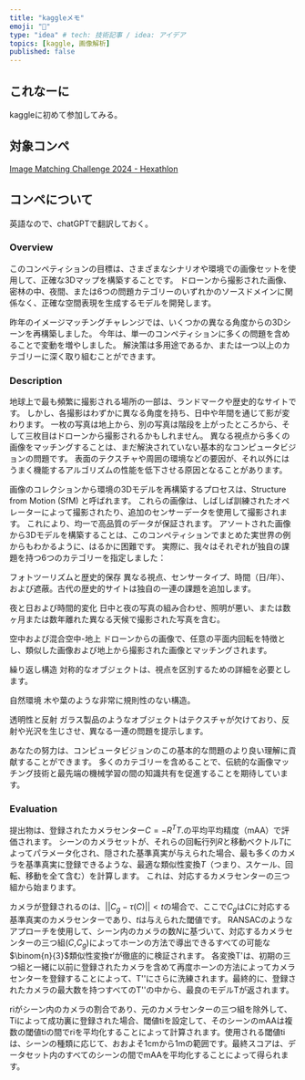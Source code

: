 ```yaml
---
title: "kaggleメモ"
emoji: "🦔"
type: "idea" # tech: 技術記事 / idea: アイデア
topics: [kaggle, 画像解析]
published: false
---
```


## これなーに
kaggleに初めて参加してみる。

## 対象コンペ
[Image Matching Challenge 2024 - Hexathlon](https://www.kaggle.com/competitions/image-matching-challenge-2024)

## コンペについて
英語なので、chatGPTで翻訳しておく。

### Overview
このコンペティションの目標は、さまざまなシナリオや環境での画像セットを使用して、正確な3Dマップを構築することです。
ドローンから撮影された画像、密林の中、夜間、または6つの問題カテゴリーのいずれかのソースドメインに関係なく、正確な空間表現を生成するモデルを開発します。

昨年のイメージマッチングチャレンジでは、いくつかの異なる角度からの3Dシーンを再構築しました。
今年は、単一のコンペティションに多くの問題を含めることで変動を増やしました。
解決策は多用途であるか、または一つ以上のカテゴリーに深く取り組むことができます。

### Description
地球上で最も頻繁に撮影される場所の一部は、ランドマークや歴史的なサイトです。
しかし、各撮影はわずかに異なる角度を持ち、日中や年間を通じて影が変わります。
一枚の写真は地上から、別の写真は階段を上がったところから、そして三枚目はドローンから撮影されるかもしれません。
異なる視点から多くの画像をマッチングすることは、まだ解決されていない基本的なコンピュータビジョンの問題です。
表面のテクスチャや周囲の環境などの要因が、それ以外にはうまく機能するアルゴリズムの性能を低下させる原因となることがあります。

画像のコレクションから環境の3Dモデルを再構築するプロセスは、Structure from Motion (SfM) と呼ばれます。
これらの画像は、しばしば訓練されたオペレーターによって撮影されたり、追加のセンサーデータを使用して撮影されます。
これにより、均一で高品質のデータが保証されます。
アソートされた画像から3Dモデルを構築することは、このコンペティションでまとめた実世界の例からもわかるように、はるかに困難です。
実際に、我々はそれぞれが独自の課題を持つ6つのカテゴリーを指定しました：

フォトツーリズムと歴史的保存
異なる視点、センサータイプ、時間（日/年）、および遮蔽。古代の歴史的サイトは独自の一連の課題を追加します。

夜と日および時間的変化
日中と夜の写真の組み合わせ、照明が悪い、または数ヶ月または数年離れた異なる天候で撮影された写真を含む。

空中および混合空中-地上
ドローンからの画像で、任意の平面内回転を特徴とし、類似した画像および地上から撮影された画像とマッチングされます。

繰り返し構造
対称的なオブジェクトは、視点を区別するための詳細を必要とします。

自然環境
木や葉のような非常に規則性のない構造。

透明性と反射
ガラス製品のようなオブジェクトはテクスチャが欠けており、反射や光沢を生じさせ、異なる一連の問題を提示します。

あなたの努力は、コンピュータビジョンのこの基本的な問題のより良い理解に貢献することができます。
多くのカテゴリーを含めることで、伝統的な画像マッチング技術と最先端の機械学習の間の知識共有を促進することを期待しています。

### Evaluation
提出物は、登録されたカメラセンター$C = -R^T T.$の平均平均精度（mAA）で評価されます。
シーンのカメラセットが、それらの回転行列$R$と移動ベクトル$T$によってパラメータ化され、隠された基準真実が与えられた場合、最も多くのカメラを基準真実に登録できるような、最適な類似性変換$T$（つまり、スケール、回転、移動を全て含む）を計算します。
これは、対応するカメラセンターの三つ組から始まります。

カメラが登録されるのは、$||C_g−\tau(C)||<t$の場合で、ここで$C_g$は$C$に対応する基準真実のカメラセンターであり、$t$は与えられた閾値です。
RANSACのようなアプローチを使用して、シーン内のカメラの数$N$に基づいて、対応するカメラセンターの三つ組($C$,$C_g$)によってホーンの方法で導出できるすべての可能な$\binom{n}{3}$類似性変換$\tau'$が徹底的に検証されます。
各変換T'は、初期の三つ組と一緒に以前に登録されたカメラを含めて再度ホーンの方法によってカメラセンターを登録することによって、T''にさらに洗練されます。最終的に、登録されたカメラの最大数を持つすべてのT''の中から、最良のモデルTが返されます。

riがシーン内のカメラの割合であり、元のカメラセンターの三つ組を除外して、Tiによって成功裏に登録された場合、閾値tiを設定して、そのシーンのmAAは複数の閾値tiの間でriを平均化することによって計算されます。使用される閾値tiは、シーンの種類に応じて、おおよそ1cmから1mの範囲です。最終スコアは、データセット内のすべてのシーンの間でmAAを平均化することによって得られます。









